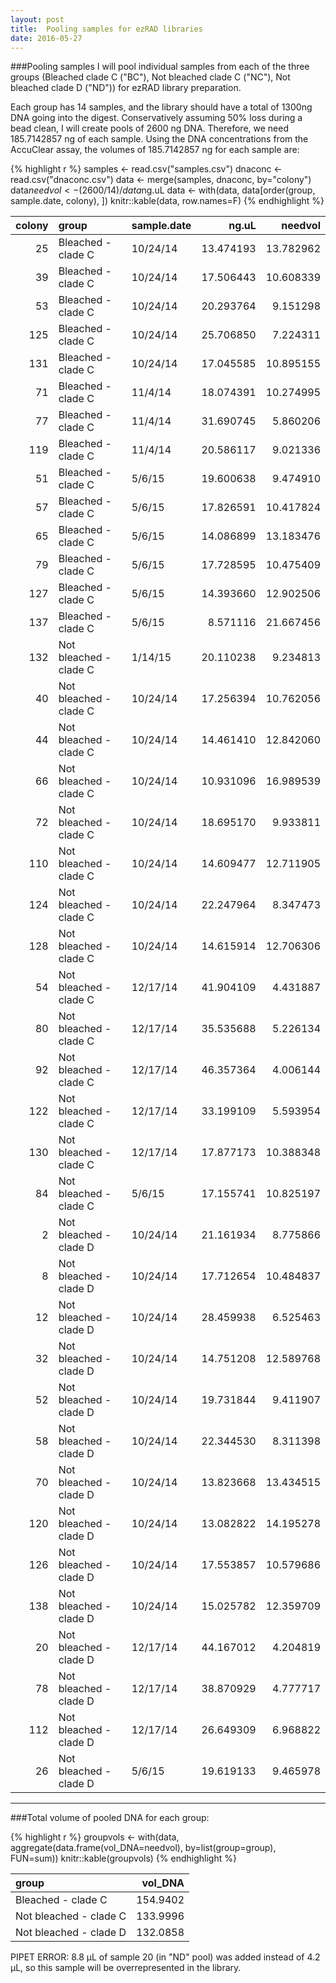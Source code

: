 ```yaml
---
layout: post
title:  Pooling samples for ezRAD libraries
date: 2016-05-27
---
```


###Pooling samples
I will pool individual samples from each of the three groups (Bleached clade C ("BC"), Not bleached clade C ("NC"), Not bleached clade D ("ND")) for ezRAD library preparation. 

Each group has 14 samples, and the library should have a total of 1300ng DNA going into the digest. Conservatively assuming 50% loss during a bead clean, I will create pools of 2600 ng DNA. Therefore, we need 185.7142857 ng of each sample. Using the DNA concentrations from the AccuClear assay, the volumes of 185.7142857 ng for each sample are: 


{% highlight r %}
samples <- read.csv("samples.csv")
dnaconc <- read.csv("dnaconc.csv")
data <- merge(samples, dnaconc, by="colony")
data$needvol <- (2600/14) / data$ng.uL
data <- with(data, data[order(group, sample.date, colony), ])
knitr::kable(data, row.names=F)
{% endhighlight %}



| colony|group                  |sample.date |     ng.uL|   needvol|
|------:|:----------------------|:-----------|---------:|---------:|
|     25|Bleached - clade C     |10/24/14    | 13.474193| 13.782962|
|     39|Bleached - clade C     |10/24/14    | 17.506443| 10.608339|
|     53|Bleached - clade C     |10/24/14    | 20.293764|  9.151298|
|    125|Bleached - clade C     |10/24/14    | 25.706850|  7.224311|
|    131|Bleached - clade C     |10/24/14    | 17.045585| 10.895155|
|     71|Bleached - clade C     |11/4/14     | 18.074391| 10.274995|
|     77|Bleached - clade C     |11/4/14     | 31.690745|  5.860206|
|    119|Bleached - clade C     |11/4/14     | 20.586117|  9.021336|
|     51|Bleached - clade C     |5/6/15      | 19.600638|  9.474910|
|     57|Bleached - clade C     |5/6/15      | 17.826591| 10.417824|
|     65|Bleached - clade C     |5/6/15      | 14.086899| 13.183476|
|     79|Bleached - clade C     |5/6/15      | 17.728595| 10.475409|
|    127|Bleached - clade C     |5/6/15      | 14.393660| 12.902506|
|    137|Bleached - clade C     |5/6/15      |  8.571116| 21.667456|
|    132|Not bleached - clade C |1/14/15     | 20.110238|  9.234813|
|     40|Not bleached - clade C |10/24/14    | 17.256394| 10.762056|
|     44|Not bleached - clade C |10/24/14    | 14.461410| 12.842060|
|     66|Not bleached - clade C |10/24/14    | 10.931096| 16.989539|
|     72|Not bleached - clade C |10/24/14    | 18.695170|  9.933811|
|    110|Not bleached - clade C |10/24/14    | 14.609477| 12.711905|
|    124|Not bleached - clade C |10/24/14    | 22.247964|  8.347473|
|    128|Not bleached - clade C |10/24/14    | 14.615914| 12.706306|
|     54|Not bleached - clade C |12/17/14    | 41.904109|  4.431887|
|     80|Not bleached - clade C |12/17/14    | 35.535688|  5.226134|
|     92|Not bleached - clade C |12/17/14    | 46.357364|  4.006144|
|    122|Not bleached - clade C |12/17/14    | 33.199109|  5.593954|
|    130|Not bleached - clade C |12/17/14    | 17.877173| 10.388348|
|     84|Not bleached - clade C |5/6/15      | 17.155741| 10.825197|
|      2|Not bleached - clade D |10/24/14    | 21.161934|  8.775866|
|      8|Not bleached - clade D |10/24/14    | 17.712654| 10.484837|
|     12|Not bleached - clade D |10/24/14    | 28.459938|  6.525463|
|     32|Not bleached - clade D |10/24/14    | 14.751208| 12.589768|
|     52|Not bleached - clade D |10/24/14    | 19.731844|  9.411907|
|     58|Not bleached - clade D |10/24/14    | 22.344530|  8.311398|
|     70|Not bleached - clade D |10/24/14    | 13.823668| 13.434515|
|    120|Not bleached - clade D |10/24/14    | 13.082822| 14.195278|
|    126|Not bleached - clade D |10/24/14    | 17.553857| 10.579686|
|    138|Not bleached - clade D |10/24/14    | 15.025782| 12.359709|
|     20|Not bleached - clade D |12/17/14    | 44.167012|  4.204819|
|     78|Not bleached - clade D |12/17/14    | 38.870929|  4.777717|
|    112|Not bleached - clade D |12/17/14    | 26.649309|  6.968822|
|     26|Not bleached - clade D |5/6/15      | 19.619133|  9.465978|
  
***  

###Total volume of pooled DNA for each group:

{% highlight r %}
groupvols <- with(data, aggregate(data.frame(vol_DNA=needvol), by=list(group=group), FUN=sum))
knitr::kable(groupvols)
{% endhighlight %}



|group                  |  vol_DNA|
|:----------------------|--------:|
|Bleached - clade C     | 154.9402|
|Not bleached - clade C | 133.9996|
|Not bleached - clade D | 132.0858|

PIPET ERROR: 8.8 µL of sample 20 (in "ND" pool) was added instead of 4.2 µL, so this sample will be overrepresented in the library.
